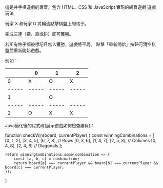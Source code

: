 這是井字棋遊戲的專案，包含 HTML、CSS 和 JavaScript 實現的網頁遊戲
遊戲玩法

玩家 X 和玩家 O 將輪流點擊棋盤上的格子。

完成三連（橫、直或斜）即可獲勝。

若所有格子都被標記且無人獲勝，遊戲將平局。
點擊「重新開始」按鈕可清空棋盤並重新開始遊戲。

例如：

|     |  0  |  1  |  2  |
|-----|-----|-----|-----|
|  0  |  X  |  O  |  X  |
|-----|-----|-----|-----|
|  1  |     |  O  |     |
|-----|-----|-----|-----|
|  2  |  O  |  X  |  X  |

 
Java簡化後的程式碼(展示遊戲如何檢查勝負)：

function checkWin(board, currentPlayer) {
    const winningCombinations = [
        [0, 1, 2], [3, 4, 5], [6, 7, 8], // Rows
        [0, 3, 6], [1, 4, 7], [2, 5, 8], // Columns
        [0, 4, 8], [2, 4, 6]             // Diagonals
    ];

    return winningCombinations.some(combination => {
        const [a, b, c] = combination;
        return board[a] === currentPlayer && board[b] === currentPlayer && board[c] === currentPlayer;
    });
}
